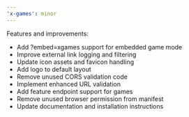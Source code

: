 ```yaml
---
'x-games': minor
---
```


Features and improvements:

- Add ?embed=xgames support for embedded game mode
- Improve external link logging and filtering
- Update icon assets and favicon handling
- Add logo to default layout
- Remove unused CORS validation code
- Implement enhanced URL validation
- Add feature endpoint support for games
- Remove unused browser permission from manifest
- Update documentation and installation instructions
